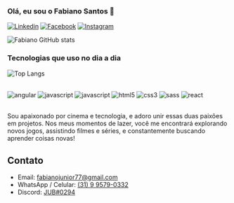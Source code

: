 

### Olá, eu sou o Fabiano Santos 👋

[![Linkedin](https://img.shields.io/badge/LinkedIn-0077B5?style=for-the-badge&logo=linkedin&logoColor=white)](https://www.linkedin.com/in/fabiano-santos-050088186/)
[![Facebook](https://img.shields.io/badge/Facebook-1877F2?style=for-the-badge&logo=facebook&logoColor=white)](https://www.facebook.com/fabiano.santos2323/)
[![Instagram](https://img.shields.io/badge/Instagram-E4405F?style=for-the-badge&logo=instagram&logoColor=white)](https://www.instagram.com/fabiano.santos77/)

![Fabiano GitHub stats](https://github-readme-stats-jo5yccs5y-fabianosantos23.vercel.app/api?username=fabianosantos23&show_icons=true&theme=highcontrast)


### Tecnologias que uso no dia a dia

![Top Langs](https://github-readme-stats-jo5yccs5y-fabianosantos23.vercel.app/api/top-langs/?username=fabianosantos23&size_weight=0.5&count_weight=0.5)

<div style="display: inline_block"><br/>
  <img align="center" alt="angular" src="https://img.shields.io/badge/Angular-DD0031?style=for-the-badge&logo=angular&logoColor=white" />
  <img align="center" alt="javascript" src="https://img.shields.io/badge/TypeScript-007ACC?style=for-the-badge&logo=typescript&logoColor=white" />
  <img align="center" alt="javascript" src="https://img.shields.io/badge/JavaScript-F7DF1E?style=for-the-badge&logo=javascript&logoColor=black" />
  <img align="center" alt="html5" src="https://img.shields.io/badge/HTML5-E34F26?style=for-the-badge&logo=html5&logoColor=white" />
  <img align="center" alt="css3" src="https://img.shields.io/badge/CSS3-1572B6?style=for-the-badge&logo=css3&logoColor=white" />
  <img align="center" alt="sass" src="https://img.shields.io/badge/Sass-CC6699?style=for-the-badge&logo=sass&logoColor=white" />
  <img align="center" alt="react" src="https://img.shields.io/badge/React-20232A?style=for-the-badge&logo=react&logoColor=61DAFB" />
</div><br/>

Sou apaixonado por cinema e tecnologia, e adoro unir essas duas paixões em projetos. Nos meus momentos de lazer, você me encontrará explorando novos jogos, assistindo filmes e séries, e constantemente buscando aprender coisas novas!

## Contato

- Email: fabianojunior77@gmail.com
- WhatsApp / Celular: [(31) 9 9579-0332](https://api.whatsapp.com/send?phone=5531995790332&text=Ol%C3%A1!%20Vi%20seu%20perfil%20no%20Github%20e%20preciso%20conversar%20com%20voc%C3%AA.)
- Discord: [JUB#0294](https://discord.com/users/Jub#0294)
